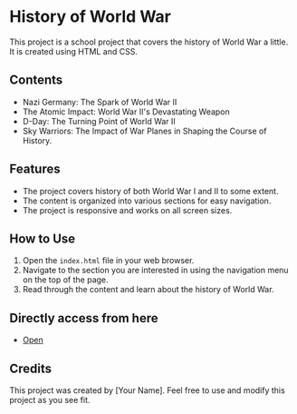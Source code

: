 # History of World War

This project is a school project that covers the history of World War a little. It is created using HTML and CSS.

## Contents

- Nazi Germany: The Spark of World War II
- The Atomic Impact: World War II's Devastating Weapon
- D-Day: The Turning Point of World War II
- Sky Warriors: The Impact of War Planes in Shaping the Course of History.


## Features
- The project covers history of both World War I and II to some extent.
- The content is organized into various sections for easy navigation.
- The project is responsive and works on all screen sizes.

## How to Use

1. Open the `index.html` file in your web browser.
2. Navigate to the section you are interested in using the navigation menu on the top of the page.
3. Read through the content and learn about the history of World War.

## Directly access from here 
- [Open](https://warhistories.netlify.app/index.html)

## Credits

This project was created by [Your Name]. Feel free to use and modify this project as you see fit.
